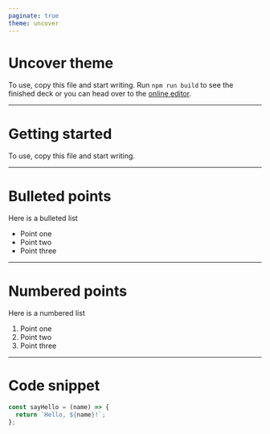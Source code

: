 ```yaml
---
paginate: true
theme: uncover
---
```


# Uncover theme

To use, copy this file and start writing. Run `npm run build` to see the finished deck or you can head over to the [online editor](https://web.marp.app/).

---

# Getting started

To use, copy this file and start writing.

---

# Bulleted points

Here is a bulleted list

- Point one
- Point two
- Point three

---

# Numbered points

Here is a numbered list

1. Point one
1. Point two
1. Point three

---

# Code snippet

```js
const sayHello = (name) => {
  return `Hello, ${name}!`;
};
```
